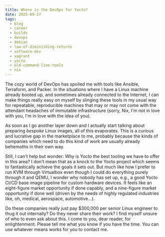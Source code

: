 ```yaml
---
title: Where is the DevOps for Yocto?
date: 2025-09-27
tags:
  - bleg
  - career
  - builds
  - devops
  - debian
  - law-of-diminishing-returns
  - software-dev
  - vagrant
  - yocto
  - old-command-line-tools
  - nix
---
```


The cozy world of DevOps has spoiled me with tools like Ansible,
Terraform, and Packer. In the situations where I have a Linux machine
already booted up, and sometimes already connected to the Internet, I
can make things really easy on myself by slinging these tools in my
usual way for repeatable, reproducible machines that may or may not come
with the attendant headaches of immutable infrastructure (sorry, Nix,
I'm not in love with you, I'm in love with the idea of you).

As soon as I go another layer down and I actually start talking
about preparing _bespoke_ Linux images, all of this evaporates. This is
a curious and lucrative gap in the marketplace to me, probably because
the kinds of companies which need to do this kind of work are usually
already behemoths in their own way.

Still, I can't help but wonder: Why is Yocto the best tooling we have
to offer in this area? I don't mean that as a knock to the Yocto project
which seems to fantastically achieve the goals it sets out. But much
like how I prefer to run KVM through Virtualbox even though I could do
everything purely through it and QEMU, I wonder why nobody has set up,
e.g., a good Yocto CI/CD base image pipeline for custom hardware
devices. It feels like an eight-figure market opportunity if done
capably, and a nine-figure market opportunity if done well (driven by
the needs of highly regulated industries like, oh, medical, aerospace,
automotive...).

Do these companies really just pay $300,000 per senior Linux engineer
to thug it out internally? Do they never share their work? I find myself
unsure of who to even ask about this. I come to you, dear reader, for
enlightenment. Please tell me what you know if you have the time. You
can use whatever means works for you to contact me.
